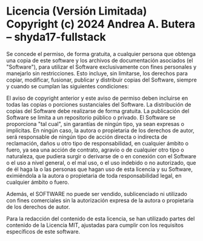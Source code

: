 # Licencia (Versión Limitada) Copyright (c) 2024 Andrea A. Butera – shyda17-fullstack

Se concede el permiso, de forma gratuita, a cualquier persona que obtenga una copia de este software y los archivos de documentación asociados (el "Software"), para utilizar el Software exclusivamente con fines personales y manejarlo sin restricciones. Esto incluye, sin limitarse, los derechos para copiar, modificar, fusionar, publicar y distribuir copias del Software, siempre y cuando se cumplan las siguientes condiciones:

El aviso de copyright anterior y este aviso de permiso deben incluirse en todas las copias o porciones sustanciales del Software.
La distribución de copias del Software debe realizarse de forma gratuita.
La publicación del Software se limita a un repositorio público o privado.
El Software se proporciona "tal cual", sin garantías de ningún tipo, ya sean expresas o implícitas. En ningún caso, la autora o propietaria de los derechos de autor, será responsable de ningún tipo de acción directa o indirecta de reclamación, daños u otro tipo de responsabilidad, en cualquier ámbito o fuero, ya sea una acción de contrato, agravio o de cualquier otro tipo o naturaleza, que pudiera surgir o derivarse de o en conexión con el Software o el uso a nivel general, o el mal uso, o el uso indebido o no autorizado, que de él haga la o las personas que hagan uso de esta licencia y su Software, eximiéndola a la autora o propietaria de toda responsabilidad legal, en cualquier ámbito o fuero.

Además, el SOFTWARE no puede ser vendido, sublicenciado ni utilizado con fines comerciales sin la autorización expresa de la autora o propietaria de los derechos de autor.

Para la redacción del contenido de esta licencia, se han utilizado partes del contenido de la Licencia MIT, ajustadas para cumplir con los requisitos específicos de este software.
